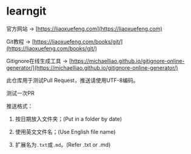 # learngit

官方网站 → [https://liaoxuefeng.com](https://liaoxuefeng.com)

Git教程 → [https://liaoxuefeng.com/books/git/](https://liaoxuefeng.com/books/git/)

Gitignore在线生成工具 → [https://michaelliao.github.io/gitignore-online-generator/](https://michaelliao.github.io/gitignore-online-generator/)

此仓库用于测试Pull Request，推送请使用UTF-8编码。

测试一次PR

推送格式：

1. 按日期放入文件夹；(Put in a folder by date)

2. 使用英文文件名；(Use English file name)

3. 扩展名为`.txt`或`.md`。(Refer .txt or .md)
